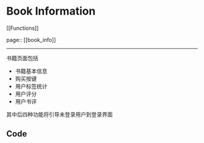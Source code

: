 # Book Information

[[Functions]]

page:: [[book_info]]

---

书籍页面包括

* 书籍基本信息
* 购买按键
* 用户标签统计
* 用户评分
* 用户书评

其中后四种功能将引导未登录用户到登录界面

## Code

